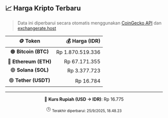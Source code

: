 

<!-- HARGA_KRIPTO -->
## 📈 Harga Kripto Terbaru

> Data ini diperbarui secara otomatis menggunakan [CoinGecko API](https://www.coingecko.com/) dan [exchangerate.host](https://exchangerate.host/)

<div align="center">

| 🪙 Token | 💰 Harga (IDR) |
|:------:|---------------:|
| 🟠 **Bitcoin (BTC)**   | Rp 1.870.519.336 |
| 🔵 **Ethereum (ETH)**  | Rp 67.171.355 |
| 🟣 **Solana (SOL)**    | Rp 3.377.723 |
| 🟢 **Tether (USDT)**   | Rp 16.784 |

---

💱 **Kurs Rupiah (USD → IDR)**: Rp 16.775

🕒 <sub>Terakhir diperbarui: 25/9/2025, 18.48.23</sub>

</div>
<!-- /HARGA_KRIPTO -->